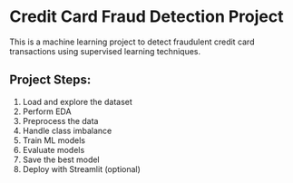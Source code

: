 # Credit Card Fraud Detection Project

This is a machine learning project to detect fraudulent credit card transactions using supervised learning techniques.

## Project Steps:
1. Load and explore the dataset
2. Perform EDA
3. Preprocess the data
4. Handle class imbalance
5. Train ML models
6. Evaluate models
7. Save the best model
8. Deploy with Streamlit (optional)
